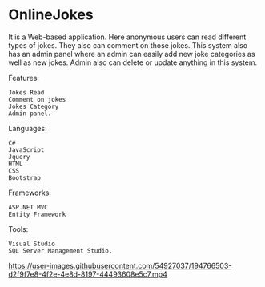 # OnlineJokes
It is a Web-based application. Here anonymous users can read different types of jokes. They also can comment on those jokes. 
This system also has an admin panel where an admin can easily add new joke categories as well as new jokes. Admin also can delete or update anything in this system.

Features:

    Jokes Read
    Comment on jokes
    Jokes Category
    Admin panel.
Languages:

    C#
    JavaScript
    Jquery
    HTML
    CSS
    Bootstrap

Frameworks:

    ASP.NET MVC
    Entity Framework

Tools:

    Visual Studio
    SQL Server Management Studio.

https://user-images.githubusercontent.com/54927037/194766503-d2f9f7e8-4f2e-4e8d-8197-44493608e5c7.mp4
